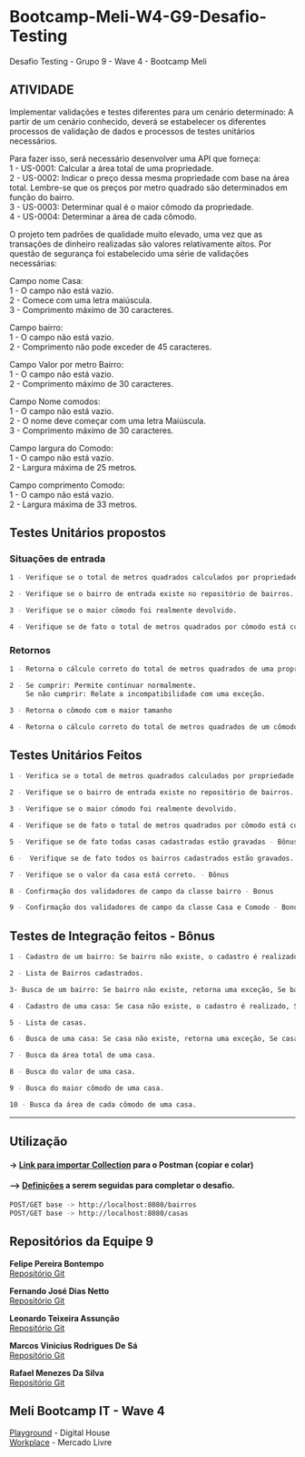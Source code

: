 # Bootcamp-Meli-W4-G9-Desafio-Testing
Desafio Testing - Grupo 9 - Wave 4 - Bootcamp Meli

## ATIVIDADE
Implementar validações e testes diferentes para um cenário determinado: A partir de um cenário conhecido, deverá se estabelecer os diferentes processos de validação de dados e processos de testes unitários necessários.

Para fazer isso, será necessário desenvolver uma API que forneça: <br>
1 - US-0001: Calcular a área total de uma propriedade. <br>
2 - US-0002: Indicar o preço dessa mesma propriedade com base na área total. Lembre-se que os preços por metro quadrado são determinados em função do bairro. <br>
3 - US-0003: Determinar qual é o maior cômodo da propriedade. <br>
4 - US-0004: Determinar a área de cada cômodo. <br>

O projeto tem padrões de qualidade muito elevado, uma vez que as transações de dinheiro realizadas são valores relativamente altos. Por questão de segurança foi estabelecido uma série de validações necessárias:

Campo nome Casa: <br>
1 - O campo não está vazio. <br>
2 - Comece com uma letra maiúscula. <br>
3 - Comprimento máximo de 30 caracteres.<br>

Campo bairro: <br>
1 - O campo não está vazio. <br>
2 - Comprimento não pode exceder de 45 caracteres. <br>

Campo Valor por metro Bairro: <br>
1 - O campo não está vazio. <br>
2 - Comprimento máximo de 30 caracteres. <br>

Campo Nome comodos: <br>
1 - O campo não está vazio. <br>
2 - O nome deve começar com uma letra Maiúscula. <br>
3 - Comprimento máximo de 30 caracteres. <br>

Campo largura do Comodo:  <br>
1 - O campo não está vazio. <br>
2 - Largura máxima de 25 metros. <br>

Campo comprimento Comodo: <br>
1 - O campo não está vazio. <br>
2 - Largura máxima de 33 metros. <br>

## Testes Unitários propostos

### Situações de entrada
```sh
1 - Verifique se o total de metros quadrados calculados por propriedade está correto.

2 - Verifique se o bairro de entrada existe no repositório de bairros.

3 - Verifique se o maior cômodo foi realmente devolvido.

4 - Verifique se de fato o total de metros quadrados por cômodo está correto.
```
### Retornos
```sh
1 - Retorna o cálculo correto do total de metros quadrados de uma propriedade.

2 - Se cumprir: Permite continuar normalmente.
    Se não cumprir: Relate a incompatibilidade com uma exceção.

3 - Retorna o cômodo com o maior tamanho

4 - Retorna o cálculo correto do total de metros quadrados de um cômodo.
```

## Testes Unitários Feitos
```sh
1 - Verifica se o total de metros quadrados calculados por propriedade está correto.

2 - Verifique se o bairro de entrada existe no repositório de bairros.

3 - Verifique se o maior cômodo foi realmente devolvido.

4 - Verifique se de fato o total de metros quadrados por cômodo está correto.

5 - Verifique se de fato todas casas cadastradas estão gravadas - Bônus

6 -  Verifique se de fato todos os bairros cadastrados estão gravados. - Bônus

7 - Verifique se o valor da casa está correto. - Bônus

8 - Confirmação dos validadores de campo da classe bairro - Bonus

9 - Confirmação dos validadores de campo da classe Casa e Comodo - Bonus
```

## Testes de Integração feitos - Bônus
```sh
1 - Cadastro de um bairro: Se bairro não existe, o cadastro é realizado.

2 - Lista de Bairros cadastrados.

3- Busca de um bairro: Se bairro não existe, retorna uma exceção, Se bairro existe, ele é retornado.

4 - Cadastro de uma casa: Se casa não existe, o cadastro é realizado, Se casa existe, retorna uma exceção.

5 - Lista de casas.

6 - Busca de uma casa: Se casa não existe, retorna uma exceção, Se casa existe, ele é retornado.

7 - Busca da área total de uma casa.

8 - Busca do valor de uma casa.

9 - Busca do maior cômodo de uma casa.

10 - Busca da área de cada cômodo de uma casa.

```

***
## Utilização
#### -> [Link para importar Collection](https://www.getpostman.com/collections/4c132e593eff4288e660) para o Postman (copiar e colar)
#### —> [Definições](https://drive.google.com/file/d/11nxa2r9uXn8GwaK1F0onKU7ZcfmGFZRD/view) a serem seguidas para completar o desafio.
```sh
POST/GET base -> http://localhost:8080/bairros
POST/GET base -> http://localhost:8080/casas
```

## Repositórios da Equipe 9
<b>Felipe Pereira Bontempo</b>
<br>[Repositório Git](https://github.com/fpbontempo)

<b>Fernando José Dias Netto</b>
<br>[Repositório Git](https://github.com/netto-meli)

<b>Leonardo Teixeira Assunção</b>
<br>[Repositório Git](https://github.com/LeoDevMeli)

<b>Marcos Vinicius Rodrigues De Sá</b>
<br>[Repositório Git](https://github.com/marcossa01)

<b>Rafael Menezes Da Silva</b>
<br>[Repositório Git](https://github.com/rafaelmenez)

## Meli Bootcamp IT - Wave 4
[Playground](https://br-playground.digitalhouse.com/login) - Digital House
<br>[Workplace](https://meli.workplace.com/) - Mercado Livre
